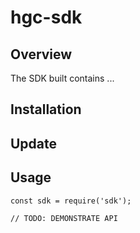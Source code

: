 # hgc-sdk

## Overview

The SDK built contains ...

## Installation

## Update

## Usage

```
const sdk = require('sdk');

// TODO: DEMONSTRATE API
```
